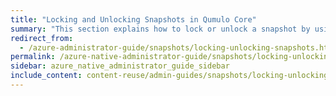 ```yaml
---
title: "Locking and Unlocking Snapshots in Qumulo Core"
summary: "This section explains how to lock or unlock a snapshot by using a key located in the Qumulo file system key store and the <code>qq</code> CLI. In addition, it explains how to lock policy-created snapshots for local policies and for policies that are part of a replication target relationship."
redirect_from:
  - /azure-administrator-guide/snapshots/locking-unlocking-snapshots.html
permalink: /azure-native-administrator-guide/snapshots/locking-unlocking-snapshots.html
sidebar: azure_native_administrator_guide_sidebar
include_content: content-reuse/admin-guides/snapshots/locking-unlocking-snapshots.md
---
```


